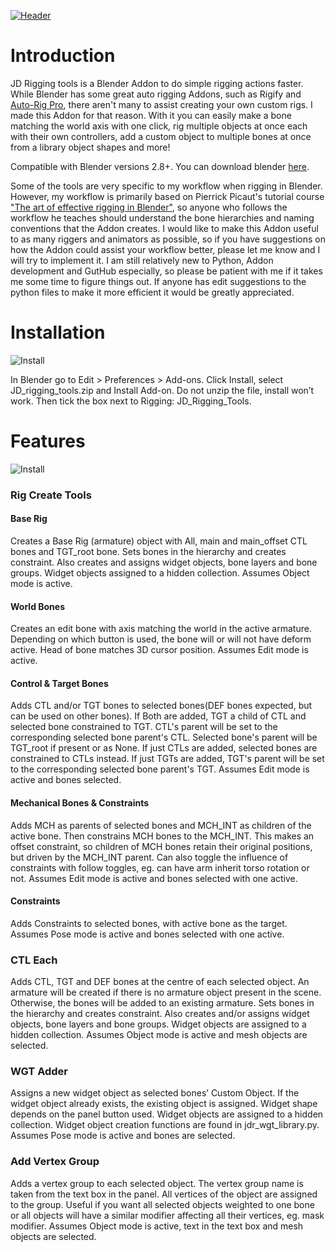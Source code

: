 [![Header](https://github.com/jaldoyle/jd_rigging_tools/blob/master/images/YT_thumbnail_3.jpg)](https://youtu.be/9C9oDs0Qc3s)

# Introduction

JD Rigging tools is a Blender Addon to do simple rigging actions faster. While Blender has some great auto rigging Addons, such as Rigify and [Auto-Rig Pro](https://blendermarket.com/products/auto-rig-pro?ref=2), 
there aren't many to assist creating your own custom rigs. I made this Addon for that reason. With it you can easily make a bone matching the world axis with one click, 
rig multiple objects at once each with their own controllers, add a custom object to multiple bones at once from a library object shapes and more!

Compatible with Blender versions 2.8+. You can download blender [here](https://www.blender.org/download/).

Some of the tools are very specific to my workflow when rigging in Blender. However, my workflow is primarily based on Pierrick Picaut's tutorial course 
["The art of effective rigging in Blender"](https://gumroad.com/p2design#AeQfrF), so anyone who follows the workflow he teaches should understand the bone hierarchies and naming conventions that the Addon creates. I would like to make this Addon useful to as many riggers and animators as possible, so if you have suggestions on how the Addon could assist your workflow better, please let me know and I will try to implement it. I am still relatively new to Python, Addon development and GutHub especially, so please be patient with me if it takes me some time to figure things out. If anyone has edit suggestions to the python files to make it more efficient it would be greatly appreciated.

# Installation

![Install](https://github.com/jaldoyle/jd_rigging_tools/blob/master/images/install.jpg)

In Blender go to Edit > Preferences > Add-ons. Click Install, select JD_rigging_tools.zip and Install Add-on. Do not unzip the file, install won’t work. Then tick the box next to Rigging: JD_Rigging_Tools.

# Features

![Install](https://github.com/jaldoyle/jd_rigging_tools/blob/master/images/jdr_panel.jpg)

### Rig Create Tools

#### Base Rig
Creates a Base Rig (armature) object with All, main and main_offset CTL bones and TGT_root bone. Sets bones in the hierarchy and creates constraint. Also creates and assigns widget objects, bone layers and bone groups. Widget objects assigned to a hidden collection. Assumes Object mode is active.

#### World Bones
Creates an edit bone with axis matching the world in the active armature. Depending on which button is used, the bone will or will not have deform active. Head of bone matches 3D cursor position. Assumes Edit mode is active.

#### Control & Target Bones
Adds CTL and/or TGT bones to selected bones(DEF bones expected, but can be used on other bones). If Both are added, TGT a child of CTL and selected bone constrained to TGT. CTL's parent will be set to the corresponding selected bone parent's CTL. Selected bone's parent will be TGT_root if present or as None. If just CTLs are added, selected bones are constrained to CTLs instead. If just TGTs are added, TGT's parent will be set to the corresponding selected bone parent's TGT. Assumes Edit mode is active and bones selected.

#### Mechanical Bones & Constraints
Adds MCH as parents of selected bones and MCH_INT as children of the active bone. Then constrains MCH bones to the MCH_INT. This makes an offset constraint, so children of MCH bones retain their original positions, but driven by the MCH_INT parent. Can also toggle the influence of constraints with follow toggles, eg. can have arm inherit torso rotation or not. Assumes Edit mode is active and bones selected with one active.

#### Constraints
Adds Constraints to selected bones, with active bone as the target.
Assumes Pose mode is active and bones selected with one active.

### CTL Each
Adds CTL, TGT and DEF bones at the centre of each selected object. An armature will be created if there is no armature object present in the scene. Otherwise, the bones will be added to an existing armature. Sets bones in the hierarchy and creates constraint. Also creates and/or assigns widget objects, bone layers and bone groups. Widget objects are assigned to a hidden collection. Assumes Object mode is active and mesh objects are selected.

### WGT Adder
Assigns a new widget object as selected bones’ Custom Object. If the widget object already exists, the existing object is assigned. Widget shape depends on the panel button used.
Widget objects are assigned to a hidden collection. Widget object creation functions are found in jdr_wgt_library.py. Assumes Pose mode is active and bones are selected.

### Add Vertex Group
Adds a vertex group to each selected object. The vertex group name is taken from the text box in the panel. All vertices of the object are assigned to the group. Useful if you want all selected objects weighted to one bone or all objects will have a similar modifier affecting all their vertices, eg. mask modifier. Assumes Object mode is active, text in the text box and mesh objects are selected.

